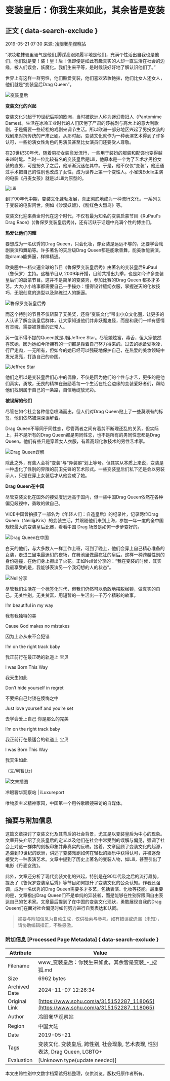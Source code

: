 # 变装皇后：你我生来如此，其余皆是变装

## 正文 { data-search-exclude }


2019-05-21 07:30 来源: [冷眼奢华观察站](https://www.sohu.com/a/315152287_118065?spm=smpc.content-abroad.content.1.1730982316604uu50aJ0)

“浓妆艳抹骚里骚气是他们,脚踩高跟如履平地是他们，充满个性活出自我也是他们，他们就是变！装！皇！后！但即便是如此有趣真实的人却一直生活在社会的边缘，被人们误会，妖魔化。我们生来平等，是时候该好好地了解认识他们了。”

世界上有这样一群男性，他们酷爱变装，他们喜欢浓妆艳抹，他们比女人还女人，他们就是“变装皇后Drag Queen”。

![变装皇后](https://5b0988e595225.cdn.sohucs.com/images/20190520/16b6d81a556f4eb9b309376930a0db33.jpeg)

**变装文化的兴起**

变装文化兴起于19世纪后期的欧洲，当时被欧洲人称为迷幻贵妇人（Pantomime Dames)。生活在冰冷工业时代的人们厌倦了严肃的莎翁剧与高大上的意大利歌剧，于是需要一些轻松的戏剧来调节生活。所以欧洲一部分地区兴起了男扮女装的戏剧来对抗传统的严肃正剧。从那时起，变装文化就作为一种表演艺术得到了许多认可，一些扮演女性角色的男演员甚至比女演员们还要受人尊敬。

在20世纪30年代，随着男扮女装愈发流行，一些用于装扮的服装和配饰也变得越来越时髦。当时一位比较有名的变装皇后是Lili，他原本是一个为了艺术才男扮女装的直男，可是扮久了之后，他渐渐沉迷在其中。于是，他不仅仅“变装”，他还通过手术把自己的性别也改成了女性，成为世界上第一个变性人。小雀斑Eddie主演的电影《丹麦女孩》就是以Lili为原型的。 

![Lili](https://5b0988e595225.cdn.sohucs.com/images/20190520/f8ed2ddf6bf344e28eb58c6a27e3bb11.jpeg)

到了90年代中期，变装文化蓬勃发展，真正彻底地成为一种流行文化。一系列关于变装的电影问世，例如《沙漠妖姬》，《粉红色火烈鸟》等。

变装文化迎来黄金时代在这个时代，不仅有最为知名的变装启蒙节目《RuPaul's Drag Race》(《鲁保罗变装皇后秀》)，还有活跃于话题中充满个性的博主们。

**热爱让他们闪耀**

要想成为一名优秀的Drag Queen，只会化妆，穿女装是远远不够的，还要学会戏剧表演和舞蹈等。许多著名的天后级Drag Queen都是能歌善舞，能美妆能表演，能drama能撕逼，样样精通。

欧美圈中一档火遍全球的节目《鲁保罗变装皇后秀》由著名的变装皇后RuPaul（鲁保罗）主持。这档节目从 2009年开播，目前共播出九季，也是如今许多变装皇后们的启蒙节目。这并不是简单的变装秀，参加比赛的Drag Queen 都多才多艺。大大小小啥事都需要自己一手操办：懂得设计缝纫衣服，掌握逆天的化妆技巧，无限创意的造型以及熟练过人的撕逼。

![鲁保罗变装皇后秀](https://5b0988e595225.cdn.sohucs.com/images/20190520/256dc6e7cdba4f67b8d52b6e94c8ce12.jpeg)

而这个特别的节目不仅斩获了艾美奖，还将“变装文化”带出小众文化圈，让更多的人认识了解变装皇后群体，让大家知道他们并非妖魔鬼怪，而是和我们一样有感情有灵魂，需要被尊重的正常人。

另一位不得不提的Queen就是J姐Jeffree Star。尽管她炫富，毒舌，但大家依然喜欢她，因为她如今所拥有的一切都是靠着自己努力得来的。过去的她备受欺凌，行尸走肉，一无所有，但如今的她已经可以强硬地保护自己，在热爱的美妆领域中发光发亮，打造自己的帝国。

![Jeffree Star](https://5b0988e595225.cdn.sohucs.com/images/20190520/27df678e2da7494e94273faeb49eaaaf.jpeg)

他们之所以是变装皇后们心中的偶像，不仅是因为他们的个性与才艺，更多的是他们真实，勇敢，无畏的精神在鼓励着每一个生活在社会边缘的变装爱好者们，帮助他们找到属于自己的一条路，自信地绽放光彩。

**被误解的他们**

尽管在如今社会各种信息喷涌而出，但人们对Drag Queen贴上了一些莫须有的标签，他们依然被深深误解着。

Drag Queen不等同于同性恋，尽管两者之间有着剪不断理还乱的关系，但实际上，并不是所有的Drag Queen都是男同性恋，也不是所有的男同性恋都是Drag Queen。他们有些只是穿着女人衣服，有着高超化妆技术的男性艺术家。

![Drag Queen误解](https://5b0988e595225.cdn.sohucs.com/images/20190520/9599bc4413544d369f75cd820e245aaa.jpeg)

除此之外，有些人会将“变装”与“异装癖”划上等号。但其实从本质上来说，变装是一种虚化了性别的界限的前卫先锋的艺术形式。一些变装皇后们私下还是会以男装示人，只是在穿上女装后才从他变成了她。

**Drag Queen在中国**

尽管变装文化在国外的接受度远远高于国内，但一些中国Drag Queen依然在各种偏见歧视中，勇敢的做自己。

VICE中国曾拍摄了一部名为《年轻人们：自造皇后》的纪录片，记录两位Drag Queen（Neil与Kris）的变装生活，并跟随他们来到上海，参加一年一度的全中国规模最大的变装皇后比赛，看看中国 Drag 场景是如何一步步变好的。

![Drag Queen在中国](https://5b0988e595225.cdn.sohucs.com/images/20190520/f70657c0be1041f0beb0cf2068860e42.jpeg)

白天的他们，与大多数人一样工作上班，可到了晚上，他们会穿上自己精心准备的女装，走进三里屯最迷幻的夜场，在舞池里做最疯狂的皇后。这样一种跨越性别的身份碰撞，在他们身上擦出了火花。正如Neil曾分享的：“我在变装的时候，其实我最享受的是，我能够表演另一个我幻想的人的状态”。

![Neil分享](https://5b0988e595225.cdn.sohucs.com/images/20190520/e499c0c1607041b6ba8e74dc0b355fe4.jpeg)

尽管我们生活在一个标签化时代，但我们仍然可以勇敢地摆脱枷锁，做真实的自己。无关性别，无关贫富，用短暂的一生活出一千万个精彩的故事。

I’m beautiful in my way

我有我独特的美

Cause God makes no mistakes

因为上帝从来不会犯错

I’m on the right track baby

我正前行在最正确的轨道上 宝贝

I was Born This Way

我天生如此

Don’t hide yourself in regret

不要把自己封锁在懊悔之中

Just love yourself and you’re set

去学会爱上自己 你是那么的完美

I’m on the right track baby

我正前行在最适合的轨道上 宝贝

I was Born This Way

我天生如此

（文/利智Liz）

![文末插图](https://5b0988e595225.cdn.sohucs.com/images/20190520/3e730375df074b7eb3fd20b01ab2e68b.jpeg)

冷眼奢华观察站 | iLuxureport

唯物质主义精神家园，中国第一个用谷歌眼镜采访的自媒体。
<!-- tcd_original_link https://www.sohu.com/a/315152287_118065 -->
## 摘要与附加信息

<!-- tcd_abstract -->
这篇文章探讨了变装文化及其背后的社会背景，尤其是以变装皇后为中心的现象。文章开头介绍了变装皇后的定义以及他们在社会中常受到的误解与偏见，强调了社会上对这一群体的刻板印象并非真实的反映。接着，文章回顾了变装文化的起源，追溯到19世纪的欧洲，讲述了变装戏剧如何在轻松的娱乐中获得认可，并被逐渐接受为一种表演艺术。文章中提到了历史上著名的变装人物，如Lili，甚至引出了电影《丹麦女孩》。

此外，文章还分析了现代变装文化的兴起，特别是在90年代及之后的流行趋势，提及了《鲁保罗变装皇后秀》等节目如何提升了变装文化的公众认知。作者还强调，成为一名优秀的Drag Queen需要多才多艺，包括表演、化妆等技能。最重要的是，文章指出Drag Queen们不是单纯的异装者，而是能够在性别界限间自由表达自己的艺术家。文章最后提到了在中国的变装文化现状，勇敢展现自我的Drag Queen们在面对社会偏见时如何努力进行自我表达和认同。
<!-- tcd_abstract_end -->

> 摘要与附加信息为自动生成，仅供检索与参考。如有错误或遗漏（未知），请协助编辑指正，不胜感激。

### 附加信息 [Processed Page Metadata] { data-search-exclude }

| Attribute       | Value                                  |
|-----------------|----------------------------------------|
| Filename        | www_变装皇后：你我生来如此，其余皆是变装_-_搜狐.md                             |
| Size            | 6962 bytes                           |
| Archived Date   | 2024-11-07 12:26:34                             |
| Original Link   | [https://www.sohu.com/a/315152287_118065](https://www.sohu.com/a/315152287_118065)                       |
| Author          | 冷眼奢华观察站                               |
| Region          | 中国大陆                               |
| Date            | 2019-05-21                                 |
| Tags            | 变装文化, 变装皇后, 跨性别, 社会现象, 艺术表现, 性别表达, Drag Queen, LGBTQ+                                 |
| Evaluation            | [Unknown type(update needed)]                                 |
<!-- tcd_table_end -->

本文由跨性别中文数字档案馆归档整理，仅供浏览。版权归原作者所有。
